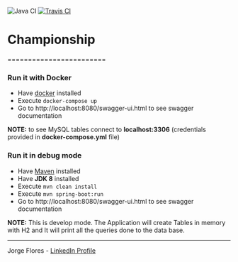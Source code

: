 ![Java CI](https://github.com/MatLock/championship/workflows/Java%20CI/badge.svg)
[![Travis CI](https://travis-ci.org/MatLock/championship.svg?branch=master)](https://travis-ci.org/MatLock/championship)

# Championship
========================
### Run it with Docker

 * Have [docker](https://www.docker.com/) installed
 * Execute ```docker-compose up```
 * Go to http://localhost:8080/swagger-ui.html to see swagger documentation
 
 **NOTE:** to see MySQL tables connect to **localhost:3306** (credentials provided in **docker-compose.yml** file)
 
### Run it in debug mode

 * Have [Maven](https://maven.apache.org/install.html) installed
 * Have **JDK 8** installed
 * Execute ```mvn clean install```
 * Execute ```mvn spring-boot:run```
 * Go to http://localhost:8080/swagger-ui.html to see swagger documentation
 
 **NOTE:** This is develop mode. The Application will create Tables in memory with H2 and It will print 
 all the queries done to the data base.
 
 
 
 ___________________________________________________
   Jorge Flores - [LinkedIn Profile](https://www.linkedin.com/in/jorge-flores-45b58988/?locale=en_US) 
